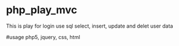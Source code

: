 # php_play_mvc
This is play for login use sql select, insert, update and delet user data

#usage
php5, jquery, css, html
